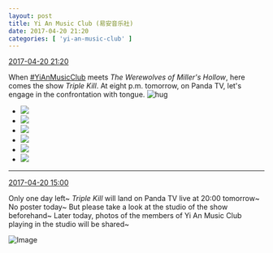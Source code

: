 ```yaml
---
layout: post
title: Yi An Music Club (易安音乐社)
date: 2017-04-20 21:20
categories: [ 'yi-an-music-club' ]
---
```


<div class="weibo-info">
  <a href="http://weibo.com/6094546964/EFq9pr9kD">2017-04-20 21:20</a>
</div>

When [#YiAnMusicClub](http://weibo.com/p/100808beae2e3e05b17b64f63ebedca39f19b2) meets *The Werewolves of Miller's Hollow*, here comes the show *Triple Kill*. At eight p.m. tomorrow, on Panda TV, let's engage in the confrontation with tongue. ![hug](http://img.t.sinajs.cn/t4/appstyle/expression/ext/normal/27/bba_org.gif)

<!-- more -->

<ul class="weibo-pic-list-2">
  <li class="weibo-pic">
    <a href="https://wx1.sinaimg.cn/mw690/006Es64Aly1fesdr01ndpj31kw28ekju.jpg"><img src="https://wx1.sinaimg.cn/thumb150/006Es64Aly1fesdr01ndpj31kw28ekju.jpg" /></a>
  </li>
  <li class="weibo-pic">
    <a href="https://wx4.sinaimg.cn/mw690/006Es64Aly1fesdscqtjzj31kw2akb2i.jpg"><img src="https://wx4.sinaimg.cn/thumb150/006Es64Aly1fesdscqtjzj31kw2akb2i.jpg" /></a>
  </li>
  <li class="weibo-pic">
    <a href="https://wx1.sinaimg.cn/mw690/006Es64Aly1fesds2oz2vj31jk2bcnpm.jpg"><img src="https://wx1.sinaimg.cn/thumb150/006Es64Aly1fesds2oz2vj31jk2bcnpm.jpg" /></a>
  </li>
  <li class="weibo-pic">
    <a href="https://wx3.sinaimg.cn/mw690/006Es64Aly1fesdqla3igj31jk2bc7wq.jpg"><img src="https://wx3.sinaimg.cn/thumb150/006Es64Aly1fesdqla3igj31jk2bc7wq.jpg" /></a>
  </li>
  <li class="weibo-pic">
    <a href="https://wx2.sinaimg.cn/mw690/006Es64Aly1fesds7b6kfj31ir2bc1l6.jpg"><img src="https://wx2.sinaimg.cn/thumb150/006Es64Aly1fesds7b6kfj31ir2bc1l6.jpg" /></a>
  </li>
  <li class="weibo-pic">
    <a href="https://wx2.sinaimg.cn/mw690/006Es64Aly1fesds3o4g3j31kw2amkjt.jpg"><img src="https://wx2.sinaimg.cn/thumb150/006Es64Aly1fesds3o4g3j31kw2amkjt.jpg" /></a>
  </li>
</ul>

---

<div class="weibo-info">
  <a href="http://weibo.com/6094546964/EFnFarTrq">2017-04-20 15:00</a>
</div>

Only one day left~ *Triple Kill* will land on Panda TV live at 20:00 tomorrow~ No poster today~ But please take a look at the studio of the show beforehand~ Later today, photos of the members of Yi An Music Club playing in the studio will be shared~

![Image](https://wx4.sinaimg.cn/mw690/006Es64Aly1fer7hlvkmej31kw0xdx6s.jpg)

